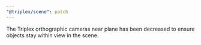 ```yaml
---
"@triplex/scene": patch
---
```


The Triplex orthographic cameras near plane has been decreased to ensure objects
stay within view in the scene.
